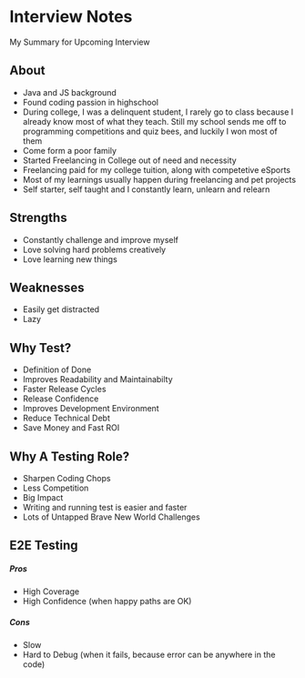 # Interview Notes

My Summary for Upcoming Interview

## About

- Java and JS background
- Found coding passion in highschool
- During college, I was a delinquent student, I rarely go to class because I already know most of what they teach. Still my school sends me off to programming competitions and quiz bees, and luckily I won most of them
- Come form a poor family
- Started Freelancing in College out of need and necessity
- Freelancing paid for my college tuition, along with competetive eSports
- Most of my learnings usually happen during freelancing and pet projects
- Self starter, self taught and I constantly learn, unlearn and relearn

## Strengths

- Constantly challenge and improve myself
- Love solving hard problems creatively
- Love learning new things

## Weaknesses

- Easily get distracted
- Lazy

## Why Test?

- Definition of Done
- Improves Readability and Maintainabilty
- Faster Release Cycles
- Release Confidence
- Improves Development Environment
- Reduce Technical Debt
- Save Money and Fast ROI

## Why A Testing Role?

- Sharpen Coding Chops
- Less Competition
- Big Impact
- Writing and running test is easier and faster
- Lots of Untapped Brave New World Challenges


## E2E Testing

##### Pros

- High Coverage
- High Confidence (when happy paths are OK)


##### Cons

- Slow
- Hard to Debug (when it fails, because error can be anywhere in the code)